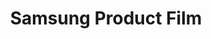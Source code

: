 ---
layout: credit-info
headerstatus: shunk-header
title: Samsung Product Film
showreel_weight: 110
credits_weight: 200
thumbnail: /assets/img/credits-grid/samsung-product-film.jpg
image: /assets/img/credits-grid/opengraph/samsung-product-film.jpg
image_size: 3
category: credits
role: Composer
type: Product Film
soundcloud: https://w.soundcloud.com/player/?url=https%3A//api.soundcloud.com/tracks/162794725&amp;color=ff5500&amp;auto_play=false&amp;hide_related=false&amp;show_comments=true&amp;show_user=false&amp;show_reposts=false
genre: Drama/Fanatasy
director: Ekstasy Films
---